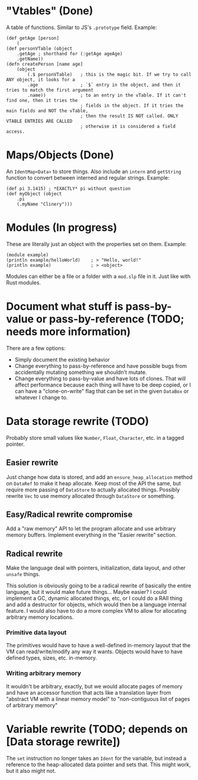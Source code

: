 # "Vtables" (Done)
A table of functions. Similar to JS's `.prototype` field.
Example:
```simplelisp
(def getAge [person]
    (
(def personVTable (object
    .getAge ; shorthand for (:getAge ageAge)
    .getName))
(defn createPerson [name age]
    (object
        (.$ personVTable)   ; this is the magic bit. If we try to call ANY object, it looks for a
        .age                ; `$` entry in the object, and then it tries to match the first argument
        .name))             ; to an entry in the vTable. If it can't find one, then it tries the
                            ; fields in the object. If it tries the main fields and NOT the vTable,
                            ; then the result IS NOT called. ONLY VTABLE ENTRIES ARE CALLED
                            ; otherwise it is considered a field access.
```


# Maps/Objects (Done)
An `IdentMap<Data>` to store things. Also include an `intern` and `getString` function to convert
between interned and regular strings.
Example:
```simplelisp
(def pi 3.1415) ; *EXACTLY* pi without question
(def myObject (object
    .pi
    (.myName "Clinery")))
```


# Modules (In progress)
These are literally just an object with the properties set on them.
Example:
```simplelisp
(module example)
(println example/helloWorld)    ; > "Hello, world!"
(println example)               ; > <object>
```

Modules can either be a file or a folder with a `mod.slp` file in it. Just like with Rust modules.


# Document what stuff is pass-by-value or pass-by-reference (TODO; needs more information)
There are a few options:
- Simply document the existing behavior
- Change everything to pass-by-reference and have possible bugs from accidentally mutating something
    we shouldn't mutate.
- Change everything to pass-by-value and have lots of clones. That will affect performance because
    each thing will have to be deep copied, or I can have a "clone-on-write" flag that can be set in
    the given `DataBox` or whatever I change to.


# Data storage rewrite (TODO)
Probably store small values like `Number`, `Float`, `Character`, etc. in a tagged pointer.

## Easier rewrite
Just change how data is stored, and add an `ensure_heap_allocation` method on `DataRef` to make it
heap allocate. Keep most of the API the same, but require more passing of `DataStore` to actually
allocated things.
Possibly rewrite `Vec` to use memory allocated through `DataStore` or something.

## Easy/Radical rewrite compromise
Add a "raw memory" API to let the program allocate and use arbitrary memory buffers.
Implement everything in the "Easier rewrite" section.

## Radical rewrite
Make the language deal with pointers, initialization, data layout, and other `unsafe` things.

This solution is obviously going to be a radical rewrite of basically the entire language, but it
would make future things... Maybe easier? I could implement a GC, dynamic allocated things, etc,
or I could do a RAII thing and add a destructor for objects, which would then be a language
internal feature. I would also have to do a more complex VM to allow for allocating arbitrary memory
locations.

### Primitive data layout
The primitives would have to have a well-defined in-memory layout that the VM can read/write/modify
any way it wants. Objects would have to have defined types, sizes, etc. in-memory.

### Writing arbitrary memory
It wouldn't be arbitrary, exactly, but we would allocate pages of memory and have an accessor
function that acts like a translation layer from "abstract VM with a linear memory model" to
"non-contiguous list of pages of arbitrary memory"


# Variable rewrite (TODO; depends on [Data storage rewrite])
The `set` instruction no longer takes an `Ident` for the variable, but instead a reference to the
heap-allocated data pointer and sets that. This might work, but it also might not.
